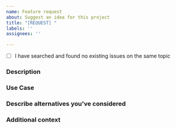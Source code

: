 ```yaml
---
name: Feature request
about: Suggest an idea for this project
title: "[REQUEST] "
labels: ''
assignees: ''

---
```


- [ ] I have searched and found no existing issues on the same topic

### Description

### Use Case

### Describe alternatives you've considered

### Additional context
